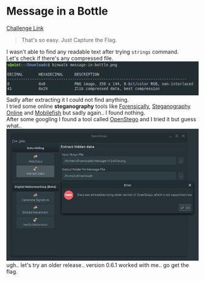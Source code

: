**Message in a Bottle**
===================  
[Challenge Link](https://s3-eu-west-1.amazonaws.com/hubchallenges/Forensics/message-in-bottle.png)  

> That's so easy. Just Capture the Flag.  

I wasn't able to find any readable text after trying `strings` command.  
Let's check if there's any compressed file.  
![](images/message-in-a-bottle.png)  
Sadly after extracting it I could not find anything.  
I tried some online **steganography** tools like [Forensically](https://29a.ch/photo-forensics/#forensic-magnifier), [Steganography Online](https://stylesuxx.github.io/steganography) and [Mobilefish](https://www.mobilefish.com/services/steganography/steganography.php) but sadly again.. I found nothing.  
After some googling I found a tool called [OpenStego](https://www.openstego.com) and I tried it but guess what..  
![](images/message-in-a-bottle1.png)  
ugh.. let's try an older release.. version 0.6.1 worked with me.. go get the flag.
